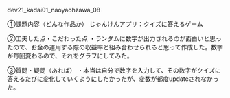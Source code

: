 dev21_kadai01_naoyaohzawa_08

①課題内容（どんな作品か） じゃんけんアプリ：クイズに答えるゲーム

②工夫した点・こだわった点 ・ランダムに数字が出力されるのが面白いと思ったので、お金の運用する際の収益率と組み合わせられると思って作成した。数字が毎回変わるので、それをグラフにしてみた。

③質問・疑問（あれば） ・本当は自分で数字を入力して、その数字がクイズに答えるたびに変化していくようにしたかったが、変数が都度updateされなかった。
